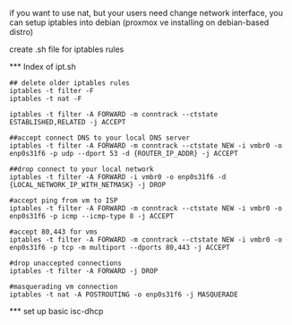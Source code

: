 if you want to use nat, but your users need change network interface, you can setup iptables into debian (proxmox ve installing on debian-based distro)

create .sh file for iptables rules

*** Index of ipt.sh

```
## delete older iptables rules
iptables -t filter -F
iptables -t nat -F

iptables -t filter -A FORWARD -m conntrack --ctstate ESTABLISHED,RELATED -j ACCEPT

##accept connect DNS to your local DNS server
iptables -t filter -A FORWARD -m conntrack --ctstate NEW -i vmbr0 -o enp0s31f6 -p udp --dport 53 -d {ROUTER_IP_ADDR} -j ACCEPT

##drop connect to your local network
iptables -t filter -A FORWARD -i vmbr0 -o enp0s31f6 -d {LOCAL_NETWORK_IP_WITH_NETMASK} -j DROP

#accept ping from vm to ISP
iptables -t filter -A FORWARD -m conntrack --ctstate NEW -i vmbr0 -o enp0s31f6 -p icmp --icmp-type 8 -j ACCEPT

#accept 80,443 for vms
iptables -t filter -A FORWARD -m conntrack --ctstate NEW -i vmbr0 -o enp0s31f6 -p tcp -m multiport --dports 80,443 -j ACCEPT

#drop unaccepted connections
iptables -t filter -A FORWARD -j DROP

#masquerading vm connection
iptables -t nat -A POSTROUTING -o enp0s31f6 -j MASQUERADE 
```

*** set up basic isc-dhcp

